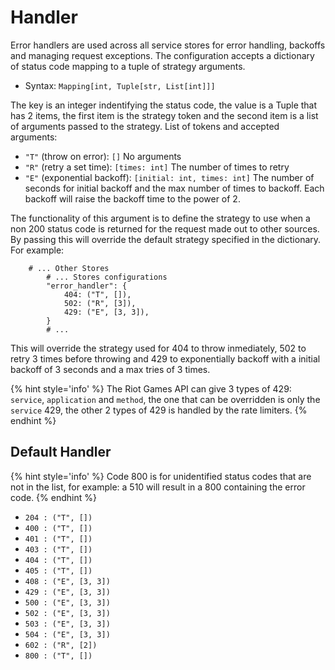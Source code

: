 # Handler

Error handlers are used across all service stores for error handling, backoffs and managing request exceptions. The configuration accepts a dictionary of status code mapping to a tuple of strategy arguments.

* Syntax: `Mapping[int, Tuple[str, List[int]]]`

The key is an integer indentifying the status code, the value is a Tuple that has 2 items, the first item is the strategy token and the second item is a list of arguments passed to the strategy. List of tokens and accepted arguments:

* `"T"` (throw on error): `[]` No arguments
* `"R"` (retry a set time): `[times: int]` The number of times to retry
* `"E"` (exponential backoff): `[initial: int, times: int]` The number of seconds for initial backoff and the max number of times to backoff. Each backoff will raise the backoff time to the power of 2.

The functionality of this argument is to define the strategy to use when a non 200 status code is returned for the request made out to other sources. By passing this will override the default strategy specified in the dictionary. For example:

```python{2,3,4}
    # ... Other Stores
        # ... Stores configurations
        "error_handler": {
            404: ("T", []),
            502: ("R", [3]),
            429: ("E", [3, 3]),
        }
        # ...
```

This will override the strategy used for 404 to throw inmediately, 502 to retry 3 times before throwing and 429 to exponentially backoff with a initial backoff of 3 seconds and a max tries of 3 times.

{% hint style='info' %}
The Riot Games API can give 3 types of 429: `service`, `application` and `method`, the one that can be overridden is only the `service` 429, the other 2 types of 429 is handled by the rate limiters.
{% endhint %}

## Default Handler

{% hint style='info' %}
Code 800 is for unidentified status codes that are not in the list, for example: a 510 will result in a 800 containing the error code.
{% endhint %}

* `204 : ("T", [])`
* `400 : ("T", [])`
* `401 : ("T", [])`
* `403 : ("T", [])`
* `404 : ("T", [])`
* `405 : ("T", [])`
* `408 : ("E", [3, 3])`
* `429 : ("E", [3, 3])`
* `500 : ("E", [3, 3])`
* `502 : ("E", [3, 3])`
* `503 : ("E", [3, 3])`
* `504 : ("E", [3, 3])`
* `602 : ("R", [2])`
* `800 : ("T", [])`
